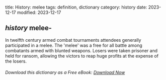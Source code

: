 title: History: melee
tags: definition, dictionary
category: history
date: 2023-12-17
modified: 2023-12-17

## _history_ melee-
In twelfth century armed combat tournaments attendees
 generally participated in a melee. The 'melee' was a free for all
 battle among combatants armed with blunted weapons. Losers were
 taken prisoner and held for ransom, allowing the victors to reap
 huge profits at the expense of the losers.


###### Download *this* dictionary as a Free eBook: [Download Now]({static}static/SerfHistoryDictionary.pdf)

